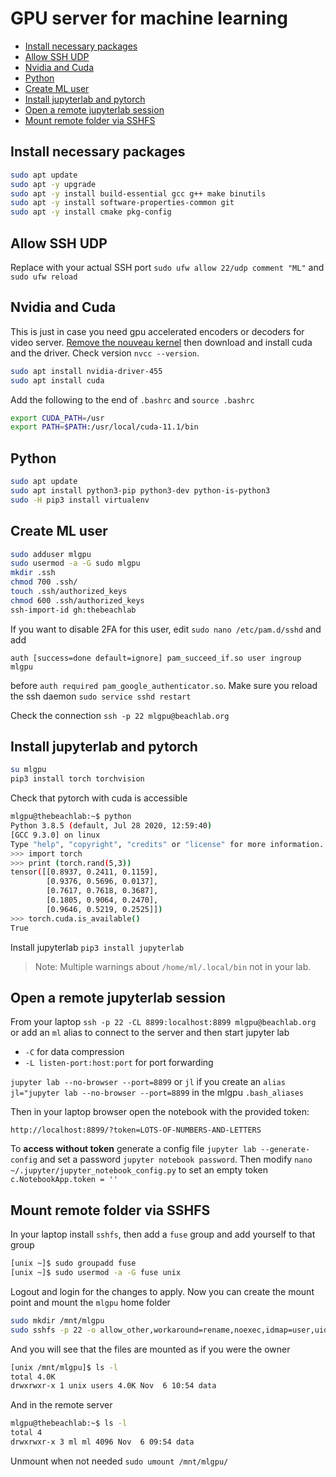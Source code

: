 # GPU server for machine learning

<!-- vim-markdown-toc GFM -->

* [Install necessary packages](#install-necessary-packages)
* [Allow SSH UDP](#allow-ssh-udp)
* [Nvidia and Cuda](#nvidia-and-cuda)
* [Python](#python)
* [Create ML user](#create-ml-user)
* [Install jupyterlab and pytorch](#install-jupyterlab-and-pytorch)
* [Open a remote jupyterlab session](#open-a-remote-jupyterlab-session)
* [Mount remote folder via SSHFS](#mount-remote-folder-via-sshfs)

<!-- vim-markdown-toc -->

## Install necessary packages

```bash
sudo apt update
sudo apt -y upgrade
sudo apt -y install build-essential gcc g++ make binutils
sudo apt -y install software-properties-common git
sudo apt -y install cmake pkg-config
```

## Allow SSH UDP

Replace with your actual SSH port `sudo ufw allow 22/udp comment "ML"` and `sudo ufw reload`


## Nvidia and Cuda

This is just in case you need gpu accelerated encoders or decoders for video server. [Remove the nouveau kernel](https://tutorials.technology/tutorials/85-How-to-remove-Nouveau-kernel-driver-Nvidia-install-error.html) then download and install cuda and the driver. Check version `nvcc --version`.

```bash
sudo apt install nvidia-driver-455
sudo apt install cuda
```

Add the following to the end of `.bashrc` and `source .bashrc`

```bash
export CUDA_PATH=/usr
export PATH=$PATH:/usr/local/cuda-11.1/bin
```

## Python

```bash
sudo apt update
sudo apt install python3-pip python3-dev python-is-python3
sudo -H pip3 install virtualenv
```

## Create ML user

```bash
sudo adduser mlgpu
sudo usermod -a -G sudo mlgpu
mkdir .ssh
chmod 700 .ssh/
touch .ssh/authorized_keys
chmod 600 .ssh/authorized_keys
ssh-import-id gh:thebeachlab
```

If you want to disable 2FA for this user, edit `sudo nano /etc/pam.d/sshd` and add

`auth [success=done default=ignore] pam_succeed_if.so user ingroup mlgpu`

before `auth required pam_google_authenticator.so`. Make sure you reload the ssh daemon `sudo service sshd restart`

Check the connection `ssh -p 22 mlgpu@beachlab.org`

## Install jupyterlab and pytorch

```bash
su mlgpu
pip3 install torch torchvision
```

Check that pytorch with cuda is accessible

```bash
mlgpu@thebeachlab:~$ python
Python 3.8.5 (default, Jul 28 2020, 12:59:40)
[GCC 9.3.0] on linux
Type "help", "copyright", "credits" or "license" for more information.
>>> import torch
>>> print (torch.rand(5,3))
tensor([[0.8937, 0.2411, 0.1159],
        [0.9376, 0.5696, 0.0137],
        [0.7617, 0.7618, 0.3687],
        [0.1805, 0.9064, 0.2470],
        [0.9646, 0.5219, 0.2525]])
>>> torch.cuda.is_available()
True
```

Install jupyterlab `pip3 install jupyterlab`

> Note: Multiple warnings about `/home/ml/.local/bin` not in your lab.

## Open a remote jupyterlab session

From your laptop `ssh -p 22 -CL 8899:localhost:8899 mlgpu@beachlab.org` or add an `ml` alias to connect to the server and then start jupyter lab

- `-C` for data compression
- `-L listen-port:host:port` for port forwarding

`jupyter lab --no-browser --port=8899` or `jl` if you create an `alias jl="jupyter lab --no-browser --port=8899` in the mlgpu `.bash_aliases`

Then in your laptop browser open the notebook with the provided token:

`http://localhost:8899/?token=LOTS-OF-NUMBERS-AND-LETTERS`

To **access without token** generate a config file `jupyter lab --generate-config` and set a password  `jupyter notebook password`. Then modify `nano ~/.jupyter/jupyter_notebook_config.py` to set an empty token `c.NotebookApp.token = ''`

## Mount remote folder via SSHFS

In your laptop install `sshfs`, then add a `fuse` group and add yourself to that group

```bash
[unix ~]$ sudo groupadd fuse
[unix ~]$ sudo usermod -a -G fuse unix
```

Logout and login for the changes to apply. Now you can create the mount point and mount the `mlgpu` home folder

```bash
sudo mkdir /mnt/mlgpu
sudo sshfs -p 22 -o allow_other,workaround=rename,noexec,idmap=user,uid=$(id -u),gid=$(id -g),default_permissions,IdentityFile=/home/unix/.ssh/id_rsa ml@beachlab.org:/home/mlgpu /mnt/mlgpu
```

And you will see that the files are mounted as if you were the owner

```bash
[unix /mnt/mlgpu]$ ls -l
total 4.0K
drwxrwxr-x 1 unix users 4.0K Nov  6 10:54 data
```

And in the remote server

```bash
mlgpu@thebeachlab:~$ ls -l
total 4
drwxrwxr-x 3 ml ml 4096 Nov  6 09:54 data
```

Unmount when not needed `sudo umount /mnt/mlgpu/`
